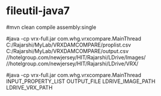# fileutil-java7
#mvn clean compile assembly:single

#java -cp vrx-full.jar com.whg.vrxcompare.MainThread C:/Rajarshi/MyLab/VRXDAMCOMPARE/proplist.csv C:/Rajarshi/MyLab/VRXDAMCOMPARE/output.csv //hotelgroup.com/newjersey/HIT/Rajarshi/LDrive/Images/ //hotelgroup.com/newjersey/HIT/Rajarshi/LDrive/VRX/

#java -cp vrx-full.jar com.whg.vrxcompare.MainThread INPUT_PROPERTY_LIST OUTPUT_FILE LDRIVE_IMAGE_PATH LDRIVE_VRX_PATH